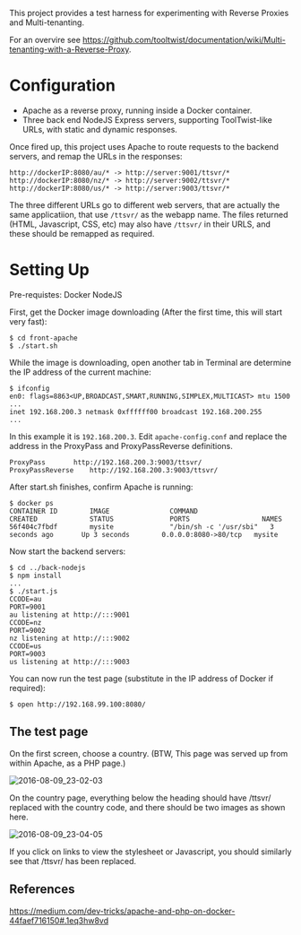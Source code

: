 
This project provides a test harness for experimenting with Reverse Proxies and Multi-tenanting.

For an overvire see https://github.com/tooltwist/documentation/wiki/Multi-tenanting-with-a-Reverse-Proxy.


# Configuration
- Apache as a reverse proxy, running inside a Docker container.
- Three back end NodeJS Express servers, supporting ToolTwist-like URLs, with static and dynamic responses.


Once fired up, this project uses Apache to route requests to the backend servers, and remap the URLs in the responses:

    http://dockerIP:8080/au/* -> http://server:9001/ttsvr/*  
    http://dockerIP:8080/nz/* -> http://server:9002/ttsvr/*
    http://dockerIP:8080/us/* -> http://server:9003/ttsvr/*  
   

The three different URLs go to different web servers, that are actually the same applicatiion, that use `/ttsvr/` as the webapp name. The files returned (HTML, Javascript, CSS, etc) may also have `/ttsvr/` in their URLS, and these should be remapped as required.


# Setting Up
Pre-requistes: Docker NodeJS  

First, get the Docker image downloading (After the first time, this will start very fast):

    $ cd front-apache
    $ ./start.sh
    
While the image is downloading, open another tab in Terminal are determine the IP address of the current machine:

    $ ifconfig
    en0: flags=8863<UP,BROADCAST,SMART,RUNNING,SIMPLEX,MULTICAST> mtu 1500
    ...
    inet 192.168.200.3 netmask 0xffffff00 broadcast 192.168.200.255
    ...

In this example it is `192.168.200.3`. Edit `apache-config.conf` and replace the address in the ProxyPass and ProxyPassReverse definitions.

    ProxyPass		http://192.168.200.3:9003/ttsvr/
    ProxyPassReverse	http://192.168.200.3:9003/ttsvr/

After start.sh finishes, confirm Apache is running:

    $ docker ps
    CONTAINER ID        IMAGE               COMMAND                  CREATED             STATUS              PORTS                  NAMES
    56f404c7fbdf        mysite              "/bin/sh -c '/usr/sbi"   3 seconds ago       Up 3 seconds        0.0.0.0:8080->80/tcp   mysite

Now start the backend servers:

    $ cd ../back-nodejs
    $ npm install
    ...
    $ ./start.js
    CCODE=au
    PORT=9001
    au listening at http://:::9001
    CCODE=nz
    PORT=9002
    nz listening at http://:::9002
    CCODE=us
    PORT=9003
    us listening at http://:::9003

You can now run the test page (substitute in the IP address of Docker if required):

    $ open http://192.168.99.100:8080/


## The test page
On the first screen, choose a country. (BTW, This page was served up from within Apache, as a PHP page.)

![2016-08-09_23-02-03](https://cloud.githubusercontent.com/assets/848697/17521368/a29ae58e-5e85-11e6-8827-b48d261426cb.png)

On the country page, everything  below the heading should have /ttsvr/ replaced with the country code, and there should be two images as shown here.

![2016-08-09_23-04-05](https://cloud.githubusercontent.com/assets/848697/17521371/a590cb28-5e85-11e6-9809-883c5159be3d.png)

If you click on links to view the stylesheet or Javascript, you should similarly see that /ttsvr/ has been replaced.

## References
https://medium.com/dev-tricks/apache-and-php-on-docker-44faef716150#.1eq3hw8vd
